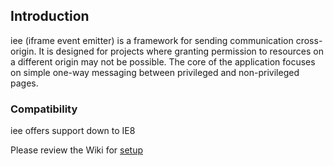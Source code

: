 ## Introduction
iee (iframe event emitter) is a framework for sending communication cross-origin. It is designed for projects where granting permission to resources on a different origin may not be possible. The core of the application focuses on simple one-way messaging between privileged and non-privileged pages.

### Compatibility 
iee offers support down to IE8

Please review the Wiki for [setup](https://github.com/harrisonde/iee/wiki/Getting-Started)
